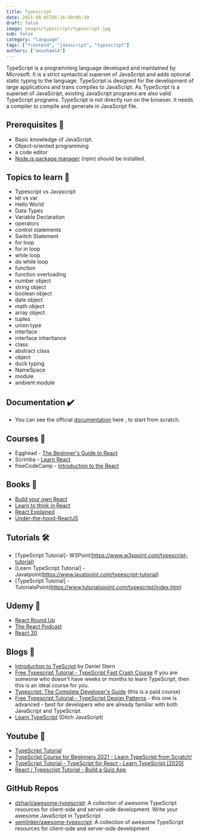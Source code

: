 ```yaml
---
title: Typescript
date: 2021-08-05T05:16:58+05:30
draft: false
image: images/typescript/typescript.jpg
sub: false
category: "language"
tags: ["frontend", "javascript", "typescript"]
authors: ["anusham14"]
---
```


TypeScript is a programming language developed and maintained by Microsoft. It is a strict syntactical superset of JavaScript and adds optional static typing to the language. TypeScript is designed for the development of large applications and trans compiles to JavaScript. As TypeScript is a superset of JavaScript, existing JavaScript programs are also valid TypeScript programs. TypeScript is not directly run on the browser. It needs a compiler to compile and generate in JavaScript file.

## Prerequisites 🚧

- Basic knowledge of JavaScript.
- Object-oriented programming
- a code editor
- [Node.js package manager](https://nodejs.org/en/download/) (npm) should be installed.

## Topics to learn 🚀

- Typescript vs Javascript
- let vs var
- Hello World
- Data Types
- Variable Declaration
- operators
- control statements
- Switch Statement
- for loop
- for in loop
- while loop
- do while loop
- function
- function overloading
- number object
- string object
- boolean object
- date object
- math object
- array object
- tuples
- union type
- interface
- interface inheritance
- class
- abstract class
- object
- duck typing
- NameSpace
- module
- ambient module

## Documentation ✔️

- You can see the official [documentation](https://www.typescriptlang.org/docs/) here , to start from scratch.

## Courses 📝

- Egghead - [The Beginner's Guide to React](https://egghead.io/courses/the-beginner-s-guide-to-react)
- Scrimba - [Learn React](https://scrimba.com/learn/learnreact)
- freeCodeCamp - [Introduction to the React](https://www.freecodecamp.org/learn/front-end-libraries/react/)

## Books 📖

- [Build your own React](https://pomb.us/build-your-own-react/)
- [Learn to think in React](https://www.purereact.com/)
- [React Explained](https://www.ostraining.com/books/react/)
- [Under-the-hood-ReactJS](https://bogdan-lyashenko.github.io/Under-the-hood-ReactJS/)

## Tutorials 🛠️

- [TypeScript Tutorial]- W3Point(https://www.w3spoint.com/typescript-tutorial)
- [Learn TypeScript Tutorial] - Javatpoint(https://www.javatpoint.com/typescript-tutorial)
- [TypeScript Tutorial] - TutorialsPoint(https://www.tutorialspoint.com/typescript/index.htm)

## Udemy 🎤

- [React Round Up](https://devchat.tv/react-round-up/)
- [The React Podcast](https://reactpodcast.com/)
- [React 30](https://react30.com/)

## Blogs 🌟

- [Introduction to TyeScript](https://www.udemy.com/course/typescript/) by Daniel Stern
- [Free Typescript Tutorial - TypeScript Fast Crash Course](https://www.udemy.com/course/typescript-fast-crash-course/)
  If you are someone who doesn't have weeks or months to learn TypeScript, then this is an ideal course for you.
- [Typescript: The Complete Developer's Guide](https://www.udemy.com/course/typescript-the-complete-developers-guide/) (this is a paid course)
- [Free Typescript Tutorial - TypeScript Design Patterns](https://www.udemy.com/course/typescript-design-patterns/) - this one is advanced - best for developers who are already familiar with both JavaScript and TypeScript.
- [Learn TypeScript](https://www.udemy.com/course/understanding-typescript/) (Ditch JavaScript)

## Youtube 🚀

- [TypeScript Tutorial](https://youtube.com/playlist?list=PL4cUxeGkcC9gUgr39Q_yD6v-bSyMwKPUI)
- [TypeScript Course for Beginners 2021 - Learn TypeScript from Scratch!](https://youtu.be/BwuLxPH8IDs)
- [TypeScript Tutorial - TypeScript for React - Learn TypeScript [2020]](https://youtu.be/NjN00cM18Z4)
- [React / Typescript Tutorial - Build a Quiz App](https://www.youtube.com/watch?v=F2JCjVSZlG0)

## GitHub Repos

- [dzharii/awesome-typescript](https://github.com/dzharii/awesome-typescript): A collection of awesome TypeScript resources for client-side and server-side development. Write your awesome JavaScript in TypeScript
- [semlinker/awesome-typescript](https://github.com/semlinker/awesome-typescript): A collection of awesome TypeScript resources for client-side and server-side development
